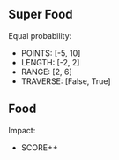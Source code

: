 ## Super Food

Equal probability:
 - POINTS: [-5, 10]
 - LENGTH: [-2, 2]
 - RANGE: [2, 6]
 - TRAVERSE: [False, True]

## Food

Impact:
 - SCORE++
 